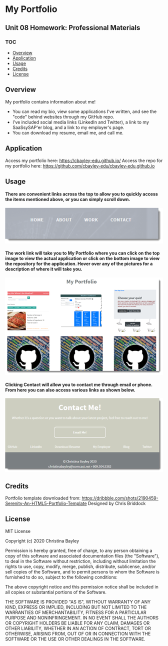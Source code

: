 # My Portfolio
## Unit 08 Homework: Professional Materials

### TOC
* [Overview](#overview)
* [Application](#application)
* [Usage](#usage)
* [Credits](#credits)
* [License](#license)

## Overview
My portfolio contains information about me!  
  * You can read my bio, view some applications I've written, and see the "code" behind websites through my GitHub repo. 
  * I've included social media links (LinkedIn and Twitter), a link to my SaaSsySAP'er blog, and a link to my employer's page.
  * You can download my resume, email me, and call me.

## Application
Access my portfolio here: https://cbayley-edu.github.io/
Access the repo for my portfolio here: https://github.com/cbayley-edu/cbayley-edu.github.io

## Usage
#### There are convenient links across the top to allow you to quickly access the items mentioned above, or you can simply scroll down.
   ![navigation](./assets/img/readme-imgs/nav-bar.png)

#### The work link will take you to My Portfolio where you can click on the top image to view the actual application or click on the bottom image to view the repository for the application. Hover over any of the pictures for a description of where it will take you.
   ![my portfolio](./assets/img/readme-imgs/my-portfolio.png)

#### Clicking Contact will allow you to contact me through email or phone. From here you can also access various links as shown below.
   ![contact me and links](./assets/img/readme-imgs/contact-me-and-links.png)

## Credits
Portfolio template downloaded from: https://dribbble.com/shots/2190459-Serenity-An-HTML5-Portfolio-Template
Designed by Chris Briddock

## License
MIT License

Copyright (c) 2020 Christina Bayley

Permission is hereby granted, free of charge, to any person obtaining a copy
of this software and associated documentation files (the "Software"), to deal
in the Software without restriction, including without limitation the rights
to use, copy, modify, merge, publish, distribute, sublicense, and/or sell
copies of the Software, and to permit persons to whom the Software is
furnished to do so, subject to the following conditions:

The above copyright notice and this permission notice shall be included in all
copies or substantial portions of the Software.

THE SOFTWARE IS PROVIDED "AS IS", WITHOUT WARRANTY OF ANY KIND, EXPRESS OR
IMPLIED, INCLUDING BUT NOT LIMITED TO THE WARRANTIES OF MERCHANTABILITY,
FITNESS FOR A PARTICULAR PURPOSE AND NONINFRINGEMENT. IN NO EVENT SHALL THE
AUTHORS OR COPYRIGHT HOLDERS BE LIABLE FOR ANY CLAIM, DAMAGES OR OTHER
LIABILITY, WHETHER IN AN ACTION OF CONTRACT, TORT OR OTHERWISE, ARISING FROM,
OUT OF OR IN CONNECTION WITH THE SOFTWARE OR THE USE OR OTHER DEALINGS IN THE
SOFTWARE.